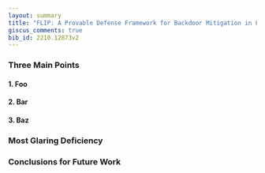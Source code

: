 ```yaml
---
layout: summary
title: "FLIP: A Provable Defense Framework for Backdoor Mitigation in Federated Learning"
giscus_comments: true
bib_id: 2210.12873v2
---
```


### Three Main Points

#### 1. Foo

#### 2. Bar

#### 3. Baz

### Most Glaring Deficiency

### Conclusions for Future Work
